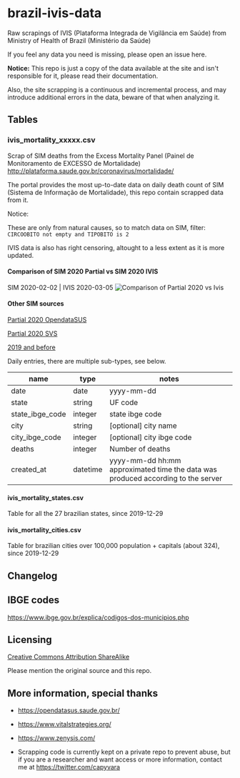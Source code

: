 # brazil-ivis-data
Raw scrapings of IVIS (Plataforma Integrada de Vigilância em Saúde) from Ministry of Health of Brazil (Ministério da Saúde)

If you feel any data you need is missing, please open an issue here.

**Notice:** 
This repo is just a copy of the data available at the site and isn't responsible for it, please read their documentation.

Also, the site scrapping is a continuous and incremental process, and may introduce additional errors in the data, beware of that when analyzing it.

## Tables

### ivis_mortality_xxxxx.csv
Scrap of SIM deaths from the Excess Mortality Panel (Painel de Monitoramento de EXCESSO de Mortalidade) http://plataforma.saude.gov.br/coronavirus/mortalidade/

The portal provides the most up-to-date data on daily death count of SIM (Sistema de Informação de Mortalidade), this repo contain scrapped data from it.

Notice: 

These are only from natural causes, so to match data on SIM, filter: `CIRCOOBITO not empty and TIPOBITO is 2`

IVIS data is also has right censoring, altought to a less extent as it is more updated.

#### Comparison of SIM 2020 Partial vs SIM 2020 IVIS
SIM 2020-02-02 | IVIS 2020-03-05
![Comparison of Partial 2020 vs Ivis](https://i.imgur.com/RXXdnb7.png)

#### Other SIM sources

[Partial 2020 OpendataSUS](https://opendatasus.saude.gov.br/dataset/sistema-de-informacao-sobre-mortalidade) 

[Partial 2020 SVS](http://svs.aids.gov.br/dantps/centrais-de-conteudos/dados-abertos/sim/)

[2019 and before](http://tabnet.datasus.gov.br/cgi/deftohtm.exe?sim/cnv/obt10uf.def)

Daily entries, there are multiple sub-types, see below.

| name | type | notes |
|-----------------|---------|-----------------------------------------------------|
| date | date | yyyy-mm-dd |
| state | string | UF code |
| state_ibge_code | integer | state ibge code |
| city | string | [optional] city name |
| city_ibge_code | integer | [optional] city ibge code |
| deaths | integer | Number of deaths |
| created_at | datetime | yyyy-mm-dd hh:mm<br>approximated time the data was produced according to the server |

#### ivis_mortality_states.csv
Table for all the 27 brazilian states, since 2019-12-29

#### ivis_mortality_cities.csv
Table for brazilian cities over 100,000 population + capitals (about 324), since 2019-12-29

## Changelog

## IBGE codes
https://www.ibge.gov.br/explica/codigos-dos-municipios.php

## Licensing
[Creative Commons Attribution ShareAlike](https://creativecommons.org/licenses/by-sa/4.0/)

Please mention the original source and this repo.

## More information, special thanks
- https://opendatasus.saude.gov.br/
- https://www.vitalstrategies.org/
- https://www.zenysis.com/ 

- Scrapping code is currently kept on a private repo to prevent abuse, but if you are a researcher and want access or more information, contact me at https://twitter.com/capyvara
